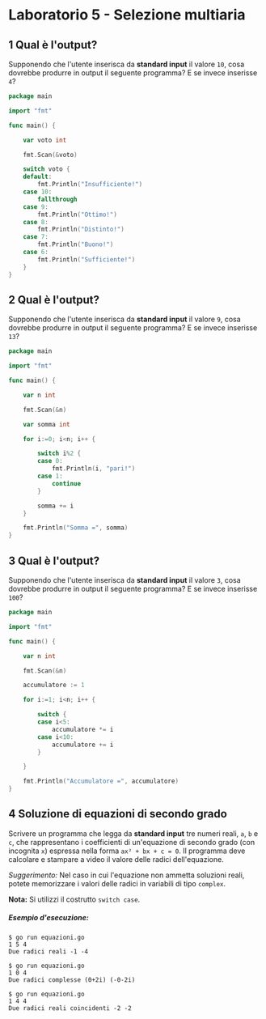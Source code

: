 # Laboratorio 5 - Selezione multiaria
## 1 Qual è l'output?

Supponendo che l'utente inserisca da **standard input** il valore `10`, cosa dovrebbe produrre in output il seguente programma? E se invece inserisse `4`?

```go
package main

import "fmt"

func main() {

	var voto int

	fmt.Scan(&voto)

	switch voto {
	default:
		fmt.Println("Insufficiente!")
	case 10:
		fallthrough
	case 9:
		fmt.Println("Ottimo!")
	case 8:
		fmt.Println("Distinto!")
	case 7:
		fmt.Println("Buono!")
	case 6:
		fmt.Println("Sufficiente!")
	}
}
```
 
## 2 Qual è l'output?

Supponendo che l'utente inserisca da **standard input** il valore `9`, cosa dovrebbe produrre in output il seguente programma? E se invece inserisse `13`?

```go
package main

import "fmt"

func main() {

	var n int

	fmt.Scan(&n)

	var somma int

	for i:=0; i<n; i++ {

		switch i%2 {
		case 0:
			fmt.Println(i, "pari!")
		case 1:
			continue
		}

		somma += i
	}

	fmt.Println("Somma =", somma)
}
```
 
## 3 Qual è l'output?

Supponendo che l'utente inserisca da **standard input** il valore `3`, cosa dovrebbe produrre in output il seguente programma? E se invece inserisse `100`?

```go
package main

import "fmt"

func main() {

	var n int

	fmt.Scan(&n)

	accumulatore := 1

	for i:=1; i<n; i++ {

		switch {
		case i<5:
			accumulatore *= i
		case i<10:
			accumulatore += i
		}

	}

	fmt.Println("Accumulatore =", accumulatore)
}
```
 
## 4 Soluzione di equazioni di secondo grado

Scrivere un programma che legga da **standard input** tre numeri reali, `a`, `b` e `c`, che rappresentano i coefficienti di un'equazione di secondo grado (con incognita `x`) espressa nella forma `ax² + bx + c = 0`.
Il programma deve calcolare e stampare a video il valore delle radici dell'equazione.

*Suggerimento:* Nel caso in cui l'equazione non ammetta soluzioni reali, potete memorizzare i valori delle radici in variabili di tipo `complex`. 

**Nota:** Si utilizzi il costrutto `switch case`.

##### Esempio d'esecuzione:

```text
$ go run equazioni.go 
1 5 4
Due radici reali -1 -4

$ go run equazioni.go
1 0 4
Due radici complesse (0+2i) (-0-2i)

$ go run equazioni.go
1 4 4
Due radici reali coincidenti -2 -2
``` 
